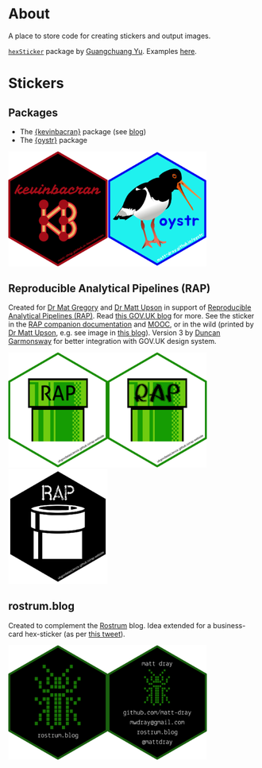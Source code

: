 # About

A place to store code for creating stickers and output images.

[`hexSticker`](https://github.com/GuangchuangYu/hexSticker) package by [Guangchuang Yu](https://github.com/GuangchuangYu). Examples [here](http://hexb.in).

# Stickers

## Packages

* The [{kevinbacran}](https://matt-dray.github.io/kevinbacran/) package (see [blog](https://www.rostrum.blog/2019/02/27/hadley-number/))
* The [{oystr}](https://matt-dray.github.io/oystr/) package

<img src="output/kevinbacran_hex.png" width=200><img src="output/oystr_hex.png" width=200>

## Reproducible Analytical Pipelines (RAP)

Created for [Dr Mat Gregory](https://twitter.com/mammykins_) and [Dr Matt Upson](https://twitter.com/m_a_upson) in support of [Reproducible Analytical Pipelines (RAP)](https://ukgovdatascience.github.io/rap-website). Read [this GOV.UK blog](https://dataingovernment.blog.gov.uk/2017/03/27/reproducible-analytical-pipeline/) for more. See the sticker in the [RAP companion documentation](https://github.com/ukgovdatascience/rap_companion) and [MOOC](https://www.udemy.com/reproducible-analytical-pipelines/), or in the wild (printed by [Dr Matt Upson](https://github.com/ivyleavedtoadflax), e.g. see image in [this blog](https://dataingovernment.blog.gov.uk/2017/11/27/transforming-the-process-of-producing-official-statistics/)). Version 3 by [Duncan Garmonsway](https://twitter.com/nacnudus) for better integration with GOV.UK design system.

<img src="output/rap_hex.png" width=200><img src="output/rap_v2_hex.png" width=200><img src="output/rap_v3_hex.png" width=200>

## rostrum.blog

Created to complement the [Rostrum](https://www.rostrum.blog) blog. Idea extended for a business-card hex-sticker (as per [this tweet](https://twitter.com/mattdray/status/923837532789526528)).

<img src="output/rostrum_hex.png" width=200><img src="output/business_hex.png" width=200>